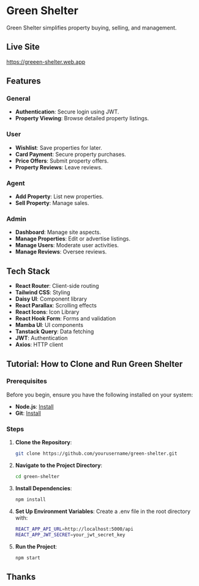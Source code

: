 # Green Shelter

Green Shelter simplifies property buying, selling, and management.

## Live Site
https://greeen-shelter.web.app

## Features

### General
- **Authentication**: Secure login using JWT.
- **Property Viewing**: Browse detailed property listings.

### User
- **Wishlist**: Save properties for later.
- **Card Payment**: Secure property purchases.
- **Price Offers**: Submit property offers.
- **Property Reviews**: Leave reviews.

### Agent
- **Add Property**: List new properties.
- **Sell Property**: Manage sales.

### Admin
- **Dashboard**: Manage site aspects.
- **Manage Properties**: Edit or advertise listings.
- **Manage Users**: Moderate user activities.
- **Manage Reviews**: Oversee reviews.

## Tech Stack
- **React Router**: Client-side routing
- **Tailwind CSS**: Styling
- **Daisy UI**: Component library
- **React Parallax**: Scrolling effects
- **React Icons**: Icon Library
- **React Hook Form**: Forms and validation
- **Mamba UI**: UI components
- **Tanstack Query**: Data fetching
- **JWT**: Authentication
- **Axios**: HTTP client

## Tutorial: How to Clone and Run Green Shelter

### Prerequisites
Before you begin, ensure you have the following installed on your system:
- **Node.js**: [Install](https://nodejs.org/)
- **Git**: [Install](https://git-scm.com/)

### Steps

1. **Clone the Repository**:
   ```bash
   git clone https://github.com/yourusername/green-shelter.git
2. **Navigate to the Project Directory**:
      ```bash
   cd green-shelter
4. **Install Dependencies**:
    ```bash
   npm install
5. **Set Up Environment Variables**:
   Create a .env file in the root directory with:
    ```bash
    REACT_APP_API_URL=http://localhost:5000/api
    REACT_APP_JWT_SECRET=your_jwt_secret_key
7. **Run the Project**:
    ```bash
    npm start
## Thanks


